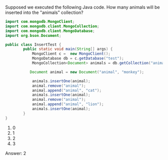 Supposed we executed the following Java code. How many animals will be inserted into the "animals" collection?

```java
import com.mongodb.MongoClient;
import com.mongodb.client.MongoCollection;
import com.mongodb.client.MongoDatabase;
import org.bson.Document;

public class InsertTest { 
        public static void main(String[] args) {
            MongoClient c =  new MongoClient();
            MongoDatabase db = c.getDatabase("test");
            MongoCollection<Document> animals = db.getCollection("animals");

           Document animal = new Document("animal", "monkey");

            animals.insertOne(animal);
            animal.remove("animal");
            animal.append("animal", "cat");
            animals.insertOne(animal);
            animal.remove("animal");
            animal.append("animal", "lion");
            animals.insertOne(animal);
        }
}
```

1. 0
2. 1
3. 2
4. 3

Answer: 2
